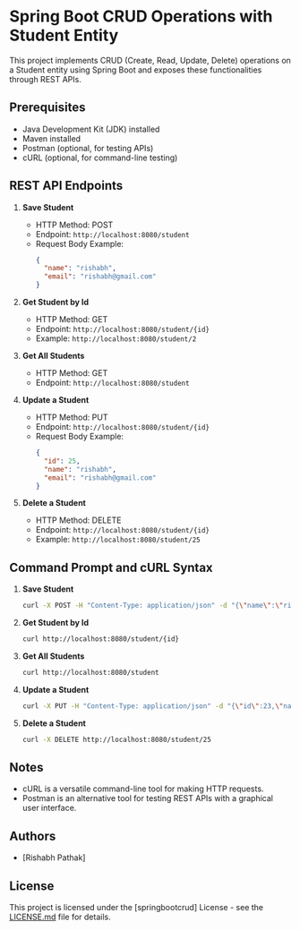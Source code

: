 # Spring Boot CRUD Operations with Student Entity

This project implements CRUD (Create, Read, Update, Delete) operations on a Student entity using Spring Boot and exposes these functionalities through REST APIs. 

## Prerequisites
- Java Development Kit (JDK) installed
- Maven installed
- Postman (optional, for testing APIs)
- cURL (optional, for command-line testing)

## REST API Endpoints

1. **Save Student**  
   - HTTP Method: POST
   - Endpoint: `http://localhost:8080/student`
   - Request Body Example: 
     ```json
     {
       "name": "rishabh",
       "email": "rishabh@gmail.com"
     }
     ```

2. **Get Student by Id**  
   - HTTP Method: GET
   - Endpoint: `http://localhost:8080/student/{id}`
   - Example: `http://localhost:8080/student/2`

3. **Get All Students**  
   - HTTP Method: GET
   - Endpoint: `http://localhost:8080/student`

4. **Update a Student**  
   - HTTP Method: PUT
   - Endpoint: `http://localhost:8080/student/{id}`
   - Request Body Example: 
     ```json
     {
       "id": 25,
       "name": "rishabh",
       "email": "rishabh@gmail.com"
     }
     ```

5. **Delete a Student**  
   - HTTP Method: DELETE
   - Endpoint: `http://localhost:8080/student/{id}`
   - Example: `http://localhost:8080/student/25`

## Command Prompt and cURL Syntax

1. **Save Student**
   ```bash
   curl -X POST -H "Content-Type: application/json" -d "{\"name\":\"rishabh\",\"email\":\"rishabh@gmail.com\"}" http://localhost:8080/student
   ```

2. **Get Student by Id**
   ```bash
   curl http://localhost:8080/student/{id}
   ```

3. **Get All Students**
   ```bash
   curl http://localhost:8080/student
   ```

4. **Update a Student**
   ```bash
   curl -X PUT -H "Content-Type: application/json" -d "{\"id\":23,\"name\":\"kajal\",\"email\":\"kajal@gmail.com\"}" http://localhost:8080/student/25 -v
   ```

5. **Delete a Student**
   ```bash
   curl -X DELETE http://localhost:8080/student/25
   ```

## Notes
- cURL is a versatile command-line tool for making HTTP requests.
- Postman is an alternative tool for testing REST APIs with a graphical user interface.

## Authors
- [Rishabh Pathak]

## License
This project is licensed under the [springbootcrud] License - see the [LICENSE.md](LICENSE.md) file for details.
